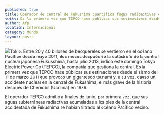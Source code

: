 ```yaml
---
published: true
title: Operador de central de Fukushima cuantifica fugas radioactivas en el oceáno
twitt: Es la primera vez que TEPCO hace públicas sus estimaciones desde el sismo y tsunami del 11 de marzo 2011.
author: Afp
location: Internacional
category: Mundo
layout: posts
---
```


![](http://i.imgur.com/twUtGQ6m.jpg)Tokio. Entre 20 y 40 billones de becquereles se vertieron en el océano Pacífico desde mayo 2011, dos meses después de la catástrofe de la central nuclear japonesa Fukusshima, hasta julio 2013, indicó este domingo Tokyo Electric Power Co (TEPCO), la compañía que gestiona la central.
Es la primera vez que TEPCO hace públicas sus estimaciones desde el sismo del 11 de marzo 2011 que provocó un gigantesco tsunami y, a su vez, causó un accidente nuclear en la central de Fukushima, el más grave de la historia después de Chernobil (Ucrania) en 1986.

El operador TEPCO admitió a finales de junio, por primera vez, que sus aguas subterráneas radiactivas acumuladas a los pies de la central accidentada de Fukushima se habían filtrado al océano Pacífico vecino.

